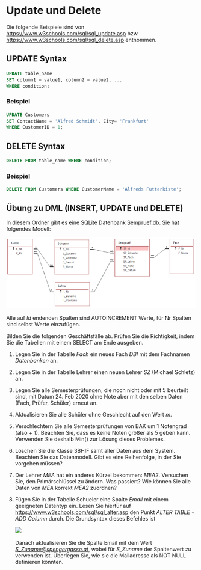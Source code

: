# Update und Delete

Die folgende Beispiele sind von https://www.w3schools.com/sql/sql_update.asp bzw.
https://www.w3schools.com/sql/sql_delete.asp entnommen.

## UPDATE Syntax

```sql
UPDATE table_name
SET column1 = value1, column2 = value2, ...
WHERE condition;
```

### Beispiel

```sql
UPDATE Customers
SET ContactName = 'Alfred Schmidt', City= 'Frankfurt'
WHERE CustomerID = 1;
```

## DELETE Syntax

```sql
DELETE FROM table_name WHERE condition;
```

### Beispiel

```sql
DELETE FROM Customers WHERE CustomerName = 'Alfreds Futterkiste';
```

## Übung zu DML (INSERT, UPDATE und DELETE)

In diesem Ordner gibt es eine SQLite Datenbank [Sempruef.db](Sempruef.db). Sie hat folgendes
Modell:

![](datenmodell_sempruef.png)

Alle auf *Id* endenden Spalten sind AUTOINCREMENT Werte, für Nr Spalten sind selbst Werte
einzufügen.

Bilden Sie die folgenden Geschäftsfälle ab. Prüfen Sie die Richtigkeit, indem Sie die Tabellen
mit einem SELECT am Ende ausgeben.

1. Legen Sie in der Tabelle *Fach* ein neues Fach *DBI* mit dem Fachnamen *Datenbanken* an.
2. Legen Sie in der Tabelle Lehrer einen neuen Lehrer *SZ* (Michael Schletz) an.
3. Legen Sie alle Semesterprüfungen, die noch nicht oder mit 5 beurteilt sind, mit Datum 24. Feb
   2020 ohne Note aber mit den selben Daten (Fach, Prüfer, Schüler) erneut an.
4. Aktualisieren Sie alle Schüler ohne Geschlecht auf den Wert *m*.
5. Verschlechtern Sie alle Semesterprüfungen von BAK um 1 Notengrad (also + 1). Beachten Sie,
   dass es keine Noten größer als 5 geben kann. Verwenden Sie deshalb Min() zur Lösung dieses
   Problemes.
6. Löschen Sie die Klasse 3BHIF samt aller Daten aus dem System. Beachten Sie das Datenmodell.
   Gibt es eine Reihenfolge, in der Sie vorgehen müssen?
7. Der Lehrer *MEA* hat ein anderes Kürzel bekommen: *MEA2*. Versuchen Sie, den Primärschlüssel zu
   ändern. Was passiert? Wie können Sie alle Daten von *MEA* korrekt *MEA2* zuordnen?
8. Fügen Sie in der Tabelle Schueler eine Spalte *Email* mit einem geeigneten Datentyp ein. Lesen
   Sie hierfür auf https://www.w3schools.com/sql/sql_alter.asp den Punkt *ALTER TABLE - ADD Column*
   durch. Die Grundsyntax dieses Befehles ist

   ![](https://www.sqlite.org/images/syntax/alter-table-stmt.gif)

   Danach aktualisieren Sie die Spalte Email mit dem Wert *S_Zuname@spengergasse.at*, wobei für
   *S_Zuname* der Spaltenwert zu verwenden ist. Überlegen Sie, wie sie die Mailadresse als NOT NULL
   definieren könnten.
